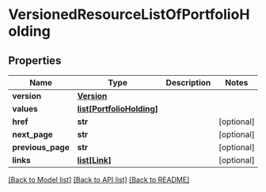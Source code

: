 # VersionedResourceListOfPortfolioHolding


## Properties
Name | Type | Description | Notes
------------ | ------------- | ------------- | -------------
**version** | [**Version**](Version.md) |  | 
**values** | [**list[PortfolioHolding]**](PortfolioHolding.md) |  | 
**href** | **str** |  | [optional] 
**next_page** | **str** |  | [optional] 
**previous_page** | **str** |  | [optional] 
**links** | [**list[Link]**](Link.md) |  | [optional] 

[[Back to Model list]](../README.md#documentation-for-models) [[Back to API list]](../README.md#documentation-for-api-endpoints) [[Back to README]](../README.md)



